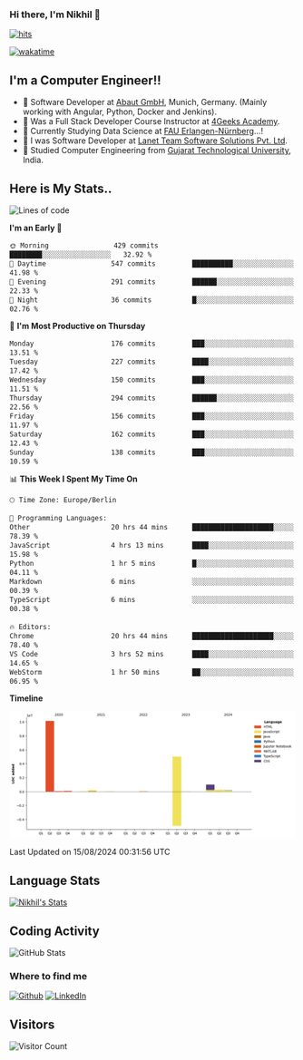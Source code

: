 ### Hi there, I'm Nikhil 👋

[![hits](https://hits.sh/github.com/silentsoft/hits.svg?color=2311cc)](https://hits.sh/github.com/silentsoft/hits/)

[![wakatime](https://wakatime.com/badge/user/369b6a3a-7953-4ff9-b7c7-be53d0a7ccc6.svg?style=for-the-badge)](https://wakatime.com/@369b6a3a-7953-4ff9-b7c7-be53d0a7ccc6)

## I'm a  Computer Engineer!!

- 🌱 Software Developer at [Abaut GmbH](https://www.abaut.de/), Munich, Germany. (Mainly working with Angular, Python, Docker and Jenkins).
- 🌱 Was a Full Stack Developer Course Instructor at [4Geeks Academy](https://4geeks.com/).
- 🌱 Currently Studying Data Science at [FAU Erlangen-Nürnberg](https://www.fau.de/)...!
- 🌱 I was Software Developer at [Lanet Team Software Solutions Pvt. Ltd](https://lanetteam.com/).
- 🌱 Studied Computer Engineering from [Gujarat Technological University](https://www.gtu.ac.in/), India.

<h2>Here is My Stats..</h2>

<!--START_SECTION:waka-->
![Lines of code](https://img.shields.io/badge/From%20Hello%20World%20I%27ve%20Written-17.0%20million%20lines%20of%20code-blue)

**I'm an Early 🐤** 

```text
🌞 Morning                429 commits         ████████░░░░░░░░░░░░░░░░░   32.92 % 
🌆 Daytime                547 commits         ██████████░░░░░░░░░░░░░░░   41.98 % 
🌃 Evening                291 commits         ██████░░░░░░░░░░░░░░░░░░░   22.33 % 
🌙 Night                  36 commits          █░░░░░░░░░░░░░░░░░░░░░░░░   02.76 % 
```
📅 **I'm Most Productive on Thursday** 

```text
Monday                   176 commits         ███░░░░░░░░░░░░░░░░░░░░░░   13.51 % 
Tuesday                  227 commits         ████░░░░░░░░░░░░░░░░░░░░░   17.42 % 
Wednesday                150 commits         ███░░░░░░░░░░░░░░░░░░░░░░   11.51 % 
Thursday                 294 commits         ██████░░░░░░░░░░░░░░░░░░░   22.56 % 
Friday                   156 commits         ███░░░░░░░░░░░░░░░░░░░░░░   11.97 % 
Saturday                 162 commits         ███░░░░░░░░░░░░░░░░░░░░░░   12.43 % 
Sunday                   138 commits         ███░░░░░░░░░░░░░░░░░░░░░░   10.59 % 
```


📊 **This Week I Spent My Time On** 

```text
🕑︎ Time Zone: Europe/Berlin

💬 Programming Languages: 
Other                    20 hrs 44 mins      ████████████████████░░░░░   78.39 % 
JavaScript               4 hrs 13 mins       ████░░░░░░░░░░░░░░░░░░░░░   15.98 % 
Python                   1 hr 5 mins         █░░░░░░░░░░░░░░░░░░░░░░░░   04.11 % 
Markdown                 6 mins              ░░░░░░░░░░░░░░░░░░░░░░░░░   00.39 % 
TypeScript               6 mins              ░░░░░░░░░░░░░░░░░░░░░░░░░   00.38 % 

🔥 Editors: 
Chrome                   20 hrs 44 mins      ████████████████████░░░░░   78.40 % 
VS Code                  3 hrs 52 mins       ████░░░░░░░░░░░░░░░░░░░░░   14.65 % 
WebStorm                 1 hr 50 mins        ██░░░░░░░░░░░░░░░░░░░░░░░   06.95 % 
```

**Timeline**

![Lines of Code chart](https://raw.githubusercontent.com/nikhilmaguwala/nikhilmaguwala/main/assets/bar_graph.png)


 Last Updated on 15/08/2024 00:31:56 UTC
<!--END_SECTION:waka-->

<h2>Language Stats</h2>

[![Nikhil's Stats](https://github-readme-stats.vercel.app/api/wakatime?username=nikhilmaguwala&layout=compact&title=Stats)](https://github.com/nikhilmaguwala)


<h2>Coding Activity</h2>

<p><img src="https://wakatime.com/share/@nikhilmaguwala/7dd532b8-3e5e-4c26-8c46-68cc27712a92.svg" alt="GitHub Stats"></p>

<h3>Where to find me</h3>
<p>
    <a href="https://github.com/nikhilmaguwala" target="_blank"><img alt="Github" src="https://img.shields.io/badge/GitHub-%2312100E.svg?&style=for-the-badge&logo=Github&logoColor=white" /></a>
    <a href="https://www.linkedin.com/in/nikhil-maguwala" target="_blank"><img alt="LinkedIn" src="https://img.shields.io/badge/linkedin-%230077B5.svg?&style=for-the-badge&logo=linkedin&logoColor=white" /></a> 
</p>


<h2>Visitors</h2>

![Visitor Count](https://profile-counter.glitch.me/nikhilmaguwala/count.svg)

[website]: https://nikhilmaguwala.github.io/
[instagram]: https://www.instagram.com/nikhil_maguwala/
[linkedin]: https://www.linkedin.com/in/nikhil-maguwala/

